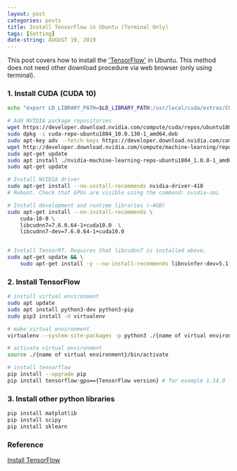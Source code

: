 ```yaml
---
layout: post
categories: posts
title: Install TensorFlow in Ubuntu (Terminal Only)
tags: [Setting]
date-string: AUGUST 19, 2019
---
```


This post covers how to install the <a href="http://www.tensorflow.org">'TensorFlow'</a> in Ubuntu. This method does not need other download procedure via web browser (only using terminal).

### 1. Install CUDA (CUDA 10)

``` sh
echo "export LD_LIBRARY_PATH=$LD_LIBRARY_PATH:/usr/local/cuda/extras/CUPTI/lib64" >> .bashrc

# Add NVIDIA package repositories
wget https://developer.download.nvidia.com/compute/cuda/repos/ubuntu1804/x86_64/cuda-repo-ubuntu1804_10.0.130-1_amd64.deb
sudo dpkg -i cuda-repo-ubuntu1804_10.0.130-1_amd64.deb
sudo apt-key adv --fetch-keys https://developer.download.nvidia.com/compute/cuda/repos/ubuntu1804/x86_64/7fa2af80.pub
wget http://developer.download.nvidia.com/compute/machine-learning/repos/ubuntu1804/x86_64/nvidia-machine-learning-repo-ubuntu1804_1.0.0-1_amd64.deb
sudo apt-get update
sudo apt install ./nvidia-machine-learning-repo-ubuntu1804_1.0.0-1_amd64.deb
sudo apt-get update

# Install NVIDIA driver
sudo apt-get install --no-install-recommends nvidia-driver-410
# Reboot. Check that GPUs are visible using the command: nvidia-smi

# Install development and runtime libraries (~4GB)
sudo apt-get install --no-install-recommends \
	cuda-10-0 \
	libcudnn7=7.6.0.64-1+cuda10.0  \
	libcudnn7-dev=7.6.0.64-1+cuda10.0


# Install TensorRT. Requires that libcudnn7 is installed above.
sudo apt-get update && \
    sudo apt-get install -y --no-install-recommends libnvinfer-dev=5.1.5-1+cuda10.1
```

### 2. Install TensorFlow

``` sh
# install virtual environment
sudo apt update
sudo apt install python3-dev python3-pip
sudo pip3 install -U virtualenv

# make virtual environment
virtualenv --system-site-packages -p python3 ./{name of virtual environment} # for example venv

# activate virtual environment
source ./{name of virtual environment}/bin/activate

# install tensorflow
pip install --upgrade pip
pip install tensorflow-gpu=={TensorFlow version} # for example 1.14.0
```

### 3. Install other python libraries

``` sh
pip install matplotlib
pip install scipy
pip install sklearn
```

### Reference
<a href="https://www.tensorflow.org/install">Install TensorFlow</a>
